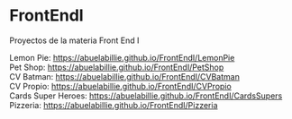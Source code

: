 # FrontEndI
Proyectos de la materia Front End I

Lemon Pie: https://abuelabillie.github.io/FrontEndI/LemonPie  
Pet Shop: https://abuelabillie.github.io/FrontEndI/PetShop  
CV Batman: https://abuelabillie.github.io/FrontEndI/CVBatman  
CV Propio: https://abuelabillie.github.io/FrontEndI/CVPropio  
Cards Super Heroes: https://abuelabillie.github.io/FrontEndI/CardsSupers   
Pizzeria: https://abuelabillie.github.io/FrontEndI/Pizzeria   
